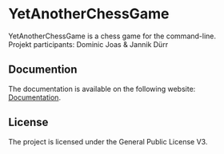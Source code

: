 # YetAnotherChessGame
YetAnotherChessGame is a chess game for the command-line. <br>
Projekt participants: Dominic Joas & Jannik Dürr

## Documention
The documentation is available on the following website: <br>
<a href="https://domjos1994.github.io/YetAnotherChessGame/" title="Documentation" target="_blank">Documentation</a>.

## License
The project is licensed under the General Public License V3.
